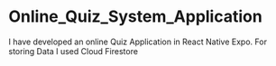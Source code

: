 # Online_Quiz_System_Application
I have developed an online Quiz Application in React Native Expo. For storing Data I used Cloud Firestore 


